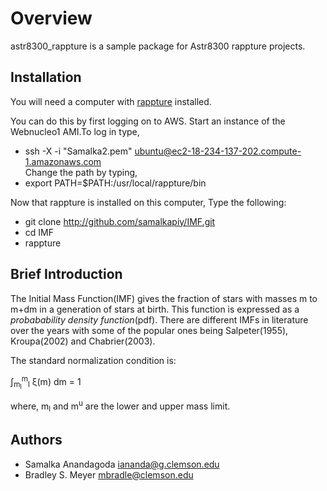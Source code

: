 Overview
========

astr8300_rappture is a sample package for Astr8300 rappture projects.

Installation
------------

You will need a computer with [rappture](https://nanohub.org/infrastructure/rappture/) installed.

You can do this by first logging on to AWS. Start an instance of the Webnucleo1 AMI.To log in type,
* ssh -X -i "Samalka2.pem" ubuntu@ec2-18-234-137-202.compute-1.amazonaws.com  
Change the path by typing, 
* export PATH=$PATH:/usr/local/rappture/bin

Now that rappture is installed on this computer, 
 Type the following:

* git clone http://github.com/samalkapiy/IMF.git
* cd IMF
* rappture

<h2> Brief Introduction </h2>

The Initial Mass Function(IMF) gives the fraction of stars with masses m to m+dm in a generation of stars at birth. This function is expressed as a <i> probabability density function</i>(pdf). There are different IMFs in literature over the years with some of the popular ones being Salpeter(1955), Kroupa(2002) and Chabrier(2003). 

The standard normalization condition is:

&int;<sub>m<sub>l</sub></sub><sup>m</sup><sub>l</sub> &xi;(m) dm = 1

where, m<sub>l</sub> and m<sup>u</sup> are the lower and upper mass limit. 





Authors
-------

- Samalka Anandagoda <iananda@g.clemson.edu>
- Bradley S. Meyer <mbradle@clemson.edu>
